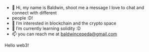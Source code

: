 - 👋 Hi, my name is Baldwin, shoot me a message I love to chat and connect with different 
- people :D!
- 👀 I’m interested in blockchain and the crypto space 
- 🌱 I’m currently learning solidity :D
- 📫 you can reach me at baldwincepeda@gmail.com


Hello web3!
